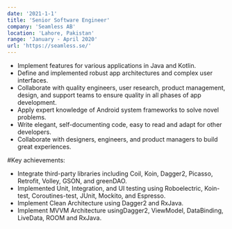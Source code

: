```yaml
---
date: '2021-1-1'
title: 'Senior Software Engineer'
company: 'Seamless AB'
location: 'Lahore, Pakistan'
range: 'January - April 2020'
url: 'https://seamless.se/'
---
```


- Implement features for various applications in Java and Kotlin.
- Define and implemented robust app architectures and complex user interfaces.
- Collaborate with quality engineers, user research, product management, design, and support teams to ensure quality in all phases of app development.
- Apply expert knowledge of Android system frameworks to solve novel problems.
- Write elegant, self-documenting code, easy to read and adapt for other developers.
- Collaborate with designers, engineers, and product managers to build great experiences.

#Key achievements:

- Integrate third-party libraries including Coil, Koin, Dagger2, Picasso, Retrofit, Volley, GSON, and greenDAO.
- Implemented Unit, Integration, and UI testing using Roboelectric, Koin-test, Coroutines-test, JUnit, Mockito, and Espresso.
- Implement Clean Architecture using Dagger2 and RxJava.
- Implement MVVM Architecture usingDagger2, ViewModel, DataBinding, LiveData, ROOM and RxJava.
